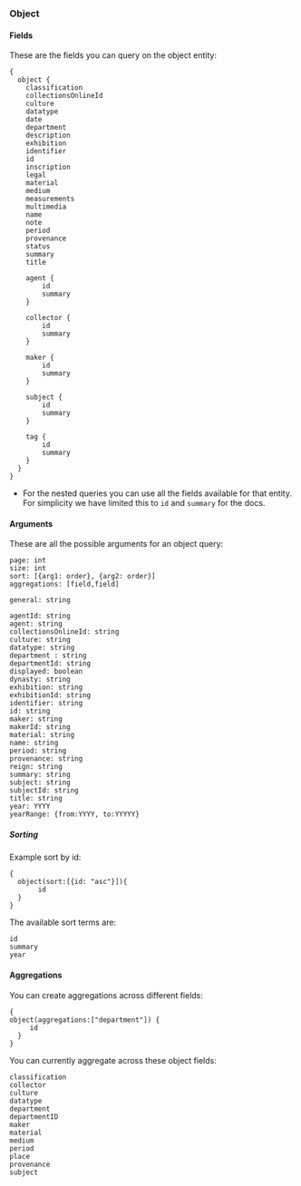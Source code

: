 
### Object

#### Fields
These are the fields you can query on the object entity:

```
{
  object {
    classification
    collectionsOnlineId
    culture 
    datatype
    date 
    department 
    description 
    exhibition
    identifier
    id
    inscription 
    legal 
    material 
    medium 
    measurements
    multimedia 
    name 
    note 
    period 
    provenance 
    status
    summary
    title

    agent {
        id
        summary
    }

    collector {
        id
        summary
    }

    maker {
        id
        summary
    }

    subject {
        id
        summary
    }

    tag {
        id
        summary
    }
  }
}

```
* For the nested queries you can use all the fields available for that entity. For simplicity we have limited this to `id` and `summary` for the docs.

#### Arguments
These are all the possible arguments for an object query:
```
page: int
size: int
sort: [{arg1: order}, {arg2: order}] 
aggregations: [field,field]

general: string

agentId: string
agent: string
collectionsOnlineId: string
culture: string
datatype: string
department : string
departmentId: string
displayed: boolean
dynasty: string
exhibition: string
exhibitionId: string
identifier: string
id: string
maker: string
makerId: string
material: string
name: string
period: string
provenance: string
reign: string
summary: string
subject: string
subjectId: string
title: string
year: YYYY
yearRange: {from:YYYY, to:YYYYY}
```

##### Sorting
Example sort by id:
```
{
  object(sort:[{id: "asc"}]){
       id
  }
}
```
The available sort terms are:
```
id
summary
year
```

#### Aggregations
You can create aggregations across different fields: 
```
{
object(aggregations:["department"]) {
     id    
  }
}
```
You can currently aggregate across these object fields:
```
classification
collector
culture
datatype
department
departmentID
maker
material
medium
period
place
provenance
subject
```